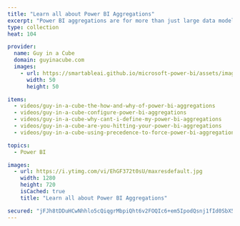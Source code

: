 ```yaml
---
title: "Learn all about Power BI Aggregations"
excerpt: "Power BI aggregations are for more than just large data models! In this series, Patrick looks at the different aspects of Power BI aggregations."
type: collection
heat: 104

provider:
  name: Guy in a Cube
  domain: guyinacube.com
  images:
    - url: https://smartableai.github.io/microsoft-power-bi/assets/images/organizations/guyinacube.com-50x50.jpg
      width: 50
      height: 50

items:
  - videos/guy-in-a-cube-the-how-and-why-of-power-bi-aggregations
  - videos/guy-in-a-cube-configure-power-bi-aggregations
  - videos/guy-in-a-cube-why-cant-i-define-my-power-bi-aggregations
  - videos/guy-in-a-cube-are-you-hitting-your-power-bi-aggregations
  - videos/guy-in-a-cube-using-precedence-to-force-power-bi-aggregations

topics:
  - Power BI

images:
  - url: https://i.ytimg.com/vi/EhGF372t0sU/maxresdefault.jpg
    width: 1280
    height: 720
    isCached: true
    title: "Learn all about Power BI Aggregations"

secured: "jFJh8tDDuHCwNhhlo5cQiqgrMbpiQht6v2FOQIc6+em5IpodQsnj1fId0SbX5c70AvlMH3F68jNdOu3mEBXvtjcyyv1jPjGG5aONebC1c6NlgTs4KiBdJtrl3RXLE2E50O9PfO9SubqQxzRb7gY/crkB446wRyHidsFs1ieWDihai3EsYlYrtkBI7Kw1eFX8gePSVqNCiwYja6QLm5bcgDccULF7IXRopJOUUBzRmhvubXhwuUtwhupWGiY7sIVzx4EfhdjYYMTg24d+9tDQDHkEztsEkOcsTvl1PM+fnF8CXhU88HHJAZiPZZDVsXvBuCMysXKAB5AXQzJSDKFA/g==;oFMwyG9DRAbDs8tU01u/6Q=="
---
```


